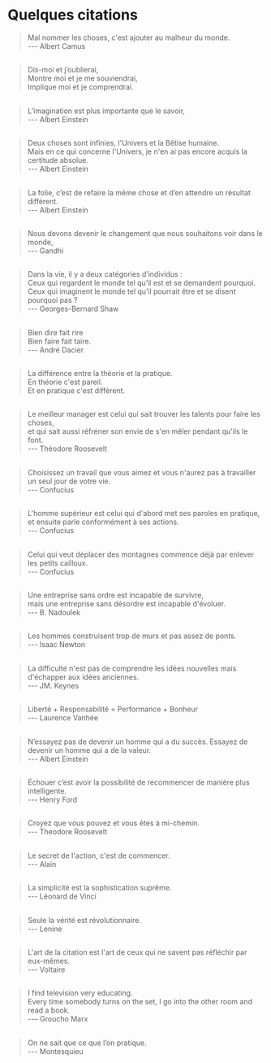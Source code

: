 # Quelques citations

> Mal nommer les choses, c'est ajouter au malheur du monde.    
> --- Albert Camus  
   
##  
> Dis-moi et j’oublierai,  
> Montre moi et je me souviendrai,  
> Implique moi et je comprendrai.  
  
##  
> L’imagination est plus importante que le savoir,    
> --- Albert Einstein
  
## 
> Deux choses sont infinies, l'Univers et la Bêtise humaine.     
> Mais en ce qui concerne l'Univers, je n'en ai pas encore acquis la certitude absolue.    
> --- Albert Einstein    
  
##  
> La folie, c’est de refaire la même chose  et d’en attendre un résultat différent.  
> --- Albert Einstein

##  
> Nous devons devenir le changement que nous souhaitons voir dans le monde,  
> --- Gandhi  
  
##  
> Dans la vie, il y a deux catégories d’individus :  
> Ceux qui regardent le monde tel qu’il est et se demandent pourquoi.  
> Ceux qui imaginent le monde tel qu’il pourrait être et se disent pourquoi pas ?  
> --- Georges-Bernard Shaw  
  
##    
> Bien dire fait rire  
> Bien faire fait taire.  
> --- André Dacier  

##  
> La différence entre la théorie et la pratique.   
> En théorie c'est pareil.  
> Et en pratique c'est différent.  

##
> Le meilleur manager est celui qui sait trouver les talents pour faire les choses,  
> et qui sait aussi réfréner son envie de s'en mêler pendant qu'ils le font.  
> --- Théodore Roosevelt  

##  
> Choisissez un travail que vous aimez et vous n'aurez pas à travailler un seul jour de votre vie.  
> --- Confucius  

##  
> L'homme supérieur est celui qui d'abord met ses paroles en pratique,  
> et ensuite parle conformément à ses actions.  
> --- Confucius  

## 
> Celui qui veut déplacer des montagnes commence déjà par enlever les petits cailloux.    
> --- Confucius

##  
> Une entreprise sans ordre est incapable de survivre,  
> mais une entreprise sans désordre est incapable d'évoluer.  
> --- B. Nadoulek  

##  
>  Les hommes construisent trop de murs et pas assez de ponts.  
>  --- Isaac Newton

##  
> La difficulté n'est pas de comprendre les idées nouvelles mais d'échapper aux idées anciennes.  
> --- JM. Keynes

##  
> Liberté + Responsabilité = Performance + Bonheur  
> --- Laurence Vanhée    

## 
> N’essayez pas de devenir un homme qui a du succès. Essayez de devenir un homme qui a de la valeur.  
> --- Albert Einstein  

## 
> Échouer c’est avoir la possibilité de recommencer de manière plus intelligente.  
> --- Henry Ford    

## 
> Croyez que vous pouvez et vous êtes à mi-chemin.  
> --- Theodore Roosevelt  

## 
> Le secret de l'action, c'est de commencer.   
> --- Alain  

## 
> La simplicité est la sophistication suprême.    
> --- Léonard de Vinci  

##
> Seule la vérité est révolutionnaire.   
> --- Lenine  

##
> L'art de la citation est l'art de ceux qui ne savent pas réfléchir par eux-mêmes.   
> --- Voltaire

## 
> I find television very educating.  
  Every time somebody turns on the set, I go into the other room and read a book.    
> --– Groucho Marx

## 
> On ne sait que ce que l’on pratique.    
> --- Montesquieu    

## 
> 


